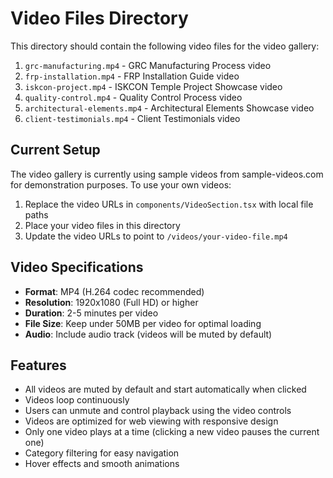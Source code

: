 # Video Files Directory

This directory should contain the following video files for the video gallery:

1. `grc-manufacturing.mp4` - GRC Manufacturing Process video
2. `frp-installation.mp4` - FRP Installation Guide video  
3. `iskcon-project.mp4` - ISKCON Temple Project Showcase video
4. `quality-control.mp4` - Quality Control Process video
5. `architectural-elements.mp4` - Architectural Elements Showcase video
6. `client-testimonials.mp4` - Client Testimonials video

## Current Setup

The video gallery is currently using sample videos from sample-videos.com for demonstration purposes. To use your own videos:

1. Replace the video URLs in `components/VideoSection.tsx` with local file paths
2. Place your video files in this directory
3. Update the video URLs to point to `/videos/your-video-file.mp4`

## Video Specifications

- **Format**: MP4 (H.264 codec recommended)
- **Resolution**: 1920x1080 (Full HD) or higher
- **Duration**: 2-5 minutes per video
- **File Size**: Keep under 50MB per video for optimal loading
- **Audio**: Include audio track (videos will be muted by default)

## Features

- All videos are muted by default and start automatically when clicked
- Videos loop continuously
- Users can unmute and control playback using the video controls
- Videos are optimized for web viewing with responsive design
- Only one video plays at a time (clicking a new video pauses the current one)
- Category filtering for easy navigation
- Hover effects and smooth animations
